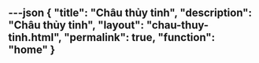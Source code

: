 ---json
{
"title": "Châu thủy tinh",
"description": "Châu thủy tinh",
"layout": "chau-thuy-tinh.html",
"permalink": true,
"function": "home"
}
---
